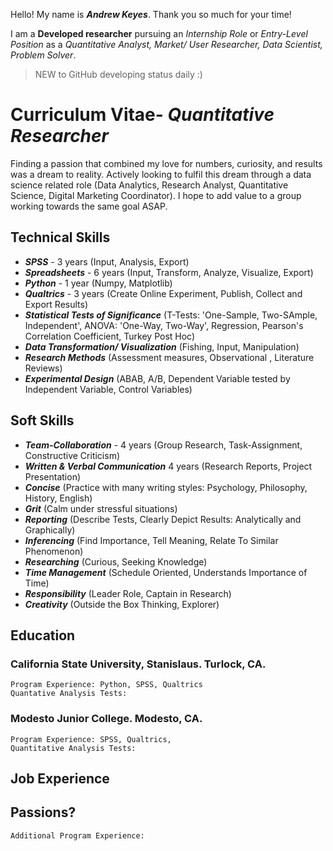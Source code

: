 Hello! My name is ***Andrew Keyes***. Thank you so much for your time! 

I am a **Developed researcher** pursuing an *Internship Role* or *Entry-Level Position* as a *Quantitative Analyst, Market/ User Researcher, Data Scientist, Problem Solver*. 

> NEW to GitHub developing status daily :)

# **Curriculum Vitae**- *Quantitative Researcher*
Finding a passion that combined my love for numbers, curiosity, and results was a dream to reality. Actively looking to fulfil this dream through a data science related role (Data Analytics, Research Analyst, Quantitative Science, Digital Marketing Coordinator). I hope to add value to a group working towards the same goal ASAP.

  ## Technical Skills
  - ***SPSS*** - 3 years (Input, Analysis, Export)
  - ***Spreadsheets*** - 6 years (Input, Transform, Analyze, Visualize, Export)
  - ***Python*** - 1 year (Numpy, Matplotlib) 
  - ***Qualtrics*** - 3 years (Create Online Experiment, Publish, Collect and Export Results)
  - ***Statistical Tests of Significance*** (T-Tests: 'One-Sample, Two-SAmple, Independent', ANOVA: 'One-Way, Two-Way', Regression, Pearson's Correlation Coefficient, Turkey Post Hoc) 
  - ***Data Transformation/ Visualization*** (Fishing, Input, Manipulation)
  - ***Research Methods*** (Assessment measures, Observational , Literature Reviews)
  - ***Experimental Design*** (ABAB, A/B, Dependent Variable tested by Independent Variable, Control Variables)
  
  ## Soft Skills
  - ***Team-Collaboration*** - 4 years (Group Research, Task-Assignment, Constructive Criticism)
  - ***Written & Verbal Communication*** 4 years (Research Reports, Project Presentation)
  - ***Concise*** (Practice with many writing styles: Psychology, Philosophy, History, English)
  - ***Grit*** (Calm under stressful situations)
  - ***Reporting*** (Describe Tests, Clearly Depict Results: Analytically and Graphically)
  - ***Inferencing*** (Find Importance, Tell Meaning, Relate To Similar Phenomenon)
  - ***Researching*** (Curious, Seeking Knowledge)
  - ***Time Management*** (Schedule Oriented, Understands Importance of Time)
  - ***Responsibility*** (Leader Role, Captain in Research)
  - ***Creativity*** (Outside the Box Thinking, Explorer)
  
  ## Education
  ### California State University, Stanislaus. Turlock, CA.
    Program Experience: Python, SPSS, Qualtrics
    Quantative Analysis Tests:
  
  ### Modesto Junior College. Modesto, CA.
    Program Experience: SPSS, Qualtrics, 
    Quantitative Analysis Tests:
  
## Job Experience

## Passions?
    Additional Program Experience:
